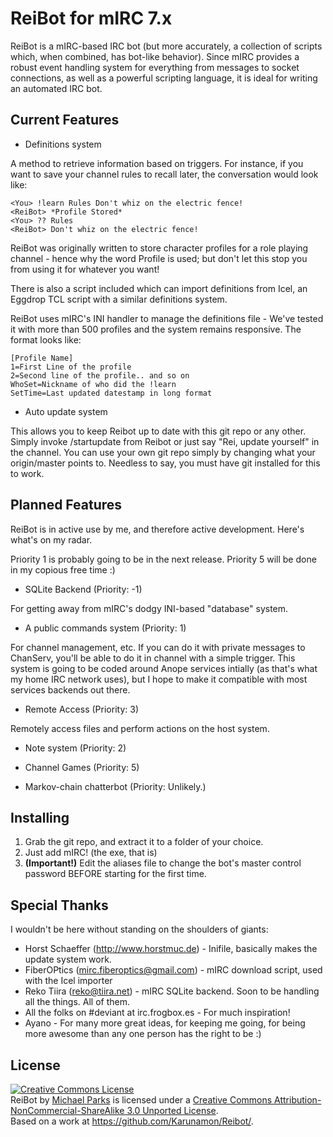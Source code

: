 ReiBot for mIRC 7.x
===================

ReiBot is a mIRC-based IRC bot (but more accurately, a collection of scripts which, when combined, has bot-like behavior). Since mIRC provides a robust event handling system for everything from messages to socket connections, as well as a powerful scripting language, it is ideal for writing an automated IRC bot.

Current Features
----------------

* Definitions system

A method to retrieve information based on triggers. For instance, if you want to save your channel rules to recall later, the conversation would look like:

    <You> !learn Rules Don't whiz on the electric fence!
    <ReiBot> *Profile Stored*
    <You> ?? Rules
    <ReiBot> Don't whiz on the electric fence!

ReiBot was originally written to store character profiles for a role playing channel - hence why the word Profile is used; but don't let this stop you from using it for whatever you want!

There is also a script included which can import definitions from Icel, an Eggdrop TCL script with a similar definitions system.

ReiBot uses mIRC's INI handler to manage the definitions file - We've tested it with more than 500 profiles and the system remains responsive. The format looks like:

    [Profile Name]
    1=First Line of the profile
    2=Second line of the profile.. and so on
    WhoSet=Nickname of who did the !learn
    SetTime=Last updated datestamp in long format


* Auto update system

This allows you to keep Reibot up to date with this git repo or any other. Simply invoke /startupdate from Reibot or just say "Rei, update yourself" in the channel.
You can use your own git repo simply by changing what your origin/master points to. Needless to say, you must have git installed for this to work.


Planned Features
----------------

ReiBot is in active use by me, and therefore active development. Here's what's on my radar.

Priority 1 is probably going to be in the next release. Priority 5 will be done in my copious free time :)


* SQLite Backend (Priority: -1)

For getting away from mIRC's dodgy INI-based "database" system.

* A public commands system (Priority: 1)

For channel management, etc. If you can do it with private messages to ChanServ, you'll be able to do it in channel with a simple trigger. This system is going to be coded around Anope services intially (as that's what my home IRC network uses), but I hope to make it compatible with most services backends out there.

* Remote Access (Priority: 3)

Remotely access files and perform actions on the host system.

* Note system (Priority: 2)

* Channel Games (Priority: 5)

* Markov-chain chatterbot (Priority: Unlikely.)

Installing
----------

1.  Grab the git repo, and extract it to a folder of your choice.
2.  Just add mIRC! (the exe, that is)
3.  **(Important!)** Edit the aliases file to change the bot's master control password BEFORE starting for the first time.

Special Thanks
------

I wouldn't be here without standing on the shoulders of giants:

* Horst Schaeffer (http://www.horstmuc.de) - Inifile, basically makes the update system work.
* FiberOPtics  (mirc.fiberoptics@gmail.com) - mIRC download script, used with the Icel importer
* Reko Tiira (reko@tiira.net) - mIRC SQLite backend. Soon to be handling all the things. All of them.
* All the folks on #deviant at irc.frogbox.es - For much inspiration!
* Ayano - For many more great ideas, for keeping me going, for being more awesome than any one person has the right to be :)

License
-------
<a rel="license" href="http://creativecommons.org/licenses/by-nc-sa/3.0/deed.en_US"><img alt="Creative Commons License" style="border-width:0" src="http://i.creativecommons.org/l/by-nc-sa/3.0/88x31.png" /></a><br /><span xmlns:dct="http://purl.org/dc/terms/" href="http://purl.org/dc/dcmitype/InteractiveResource" property="dct:title" rel="dct:type">ReiBot</span> by <a xmlns:cc="http://creativecommons.org/ns#" href="http://tkware.info" property="cc:attributionName" rel="cc:attributionURL">Michael Parks</a> is licensed under a <a rel="license" href="http://creativecommons.org/licenses/by-nc-sa/3.0/deed.en_US">Creative Commons Attribution-NonCommercial-ShareAlike 3.0 Unported License</a>.<br />Based on a work at <a xmlns:dct="http://purl.org/dc/terms/" href="https://github.com/Karunamon/Reibot/" rel="dct:source">https://github.com/Karunamon/Reibot/</a>.